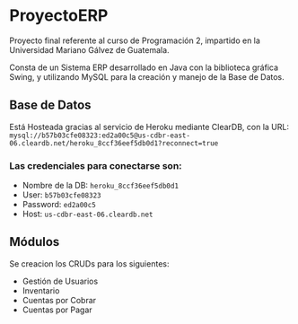 # ProyectoERP
Proyecto final referente al curso de Programación 2, impartido en la Universidad Mariano Gálvez de Guatemala.

Consta de un Sistema ERP desarrollado en Java con la biblioteca gráfica Swing, y utilizando MySQL para la creación y manejo de la Base de Datos.

## Base de Datos
Está Hosteada gracias al servicio de Heroku mediante ClearDB, con la URL: `mysql://b57b03cfe08323:ed2a00c5@us-cdbr-east-06.cleardb.net/heroku_8ccf36eef5db0d1?reconnect=true`
### Las credenciales para conectarse son:
- Nombre de la DB: `heroku_8ccf36eef5db0d1`
- User: `b57b03cfe08323`
- Password: `ed2a00c5`
- Host: `us-cdbr-east-06.cleardb.net`


## Módulos
Se creacion los CRUDs para los siguientes:
- Gestión de Usuarios
- Inventario
- Cuentas por Cobrar
- Cuentas por Pagar
